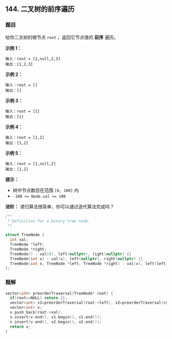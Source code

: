 ## 144. 二叉树的前序遍历

### 题目

给你二叉树的根节点 `root` ，返回它节点值的 **前序** 遍历。

**示例 1：**

```
输入：root = [1,null,2,3]
输出：[1,2,3]
```

**示例 2：**

```
输入：root = []
输出：[]
```

**示例 3：**

```
输入：root = [1]
输出：[1]
```

**示例 4：**

```
输入：root = [1,2]
输出：[1,2]
```

**示例 5：**

```
输入：root = [1,null,2]
输出：[1,2]
```

**提示：**

- 树中节点数目在范围 `[0, 100]` 内
- `-100 <= Node.val <= 100`

**进阶：** 递归算法很简单，你可以通过迭代算法完成吗？

```cpp
/**
 * Definition for a binary tree node.
 */

struct TreeNode {
  int val;
  TreeNode *left;
  TreeNode *right;
  TreeNode() : val(0), left(nullptr), right(nullptr) {}
  TreeNode(int x) : val(x), left(nullptr), right(nullptr) {}
  TreeNode(int x, TreeNode *left, TreeNode *right) : val(x), left(left), right(right) {}
};
```

### 题解

```cpp
vector<int> preorderTraversal(TreeNode* root) {
  if(root==NULL) return {};
  vector<int> v1=preorderTraversal(root->left), v2=preorderTraversal(root->right);
  vector<int> v;
  v.push_back(root->val);
  v.insert(v.end(), v1.begin(), v1.end());
  v.insert(v.end(), v2.begin(), v2.end());
  return v;
}
```